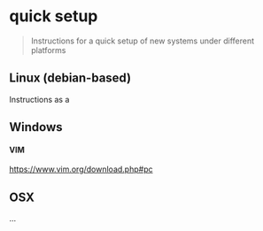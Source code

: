 # quick setup

> Instructions for a quick setup of new systems under different platforms

## Linux (debian-based)

Instructions as a 

## Windows 

#### VIM

https://www.vim.org/download.php#pc


## OSX

...


